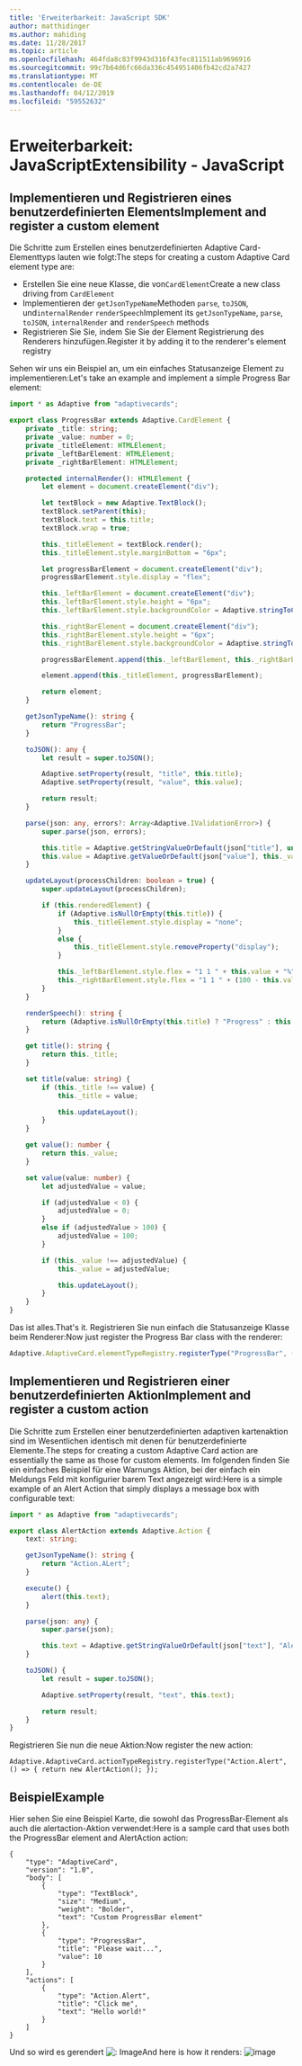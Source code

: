 ```yaml
---
title: 'Erweiterbarkeit: JavaScript SDK'
author: matthidinger
ms.author: mahiding
ms.date: 11/28/2017
ms.topic: article
ms.openlocfilehash: 464fda8c83f9943d316f43fec811511ab9696916
ms.sourcegitcommit: 99c7b64d6fc66da336c454951406fb42cd2a7427
ms.translationtype: MT
ms.contentlocale: de-DE
ms.lasthandoff: 04/12/2019
ms.locfileid: "59552632"
---
```

# <a name="extensibility---javascript"></a><span data-ttu-id="4f4e1-102">Erweiterbarkeit: JavaScript</span><span class="sxs-lookup"><span data-stu-id="4f4e1-102">Extensibility - JavaScript</span></span>

## <a name="implement-and-register-a-custom-element"></a><span data-ttu-id="4f4e1-103">Implementieren und Registrieren eines benutzerdefinierten Elements</span><span class="sxs-lookup"><span data-stu-id="4f4e1-103">Implement and register a custom element</span></span>

<span data-ttu-id="4f4e1-104">Die Schritte zum Erstellen eines benutzerdefinierten Adaptive Card-Elementtyps lauten wie folgt:</span><span class="sxs-lookup"><span data-stu-id="4f4e1-104">The steps for creating a custom Adaptive Card element type are:</span></span>
- <span data-ttu-id="4f4e1-105">Erstellen Sie eine neue Klasse, die von`CardElement`</span><span class="sxs-lookup"><span data-stu-id="4f4e1-105">Create a new class driving from `CardElement`</span></span>
- <span data-ttu-id="4f4e1-106">Implementieren der `getJsonTypeName`Methoden `parse`, `toJSON`, und`internalRender` `renderSpeech`</span><span class="sxs-lookup"><span data-stu-id="4f4e1-106">Implement its `getJsonTypeName`, `parse`, `toJSON`, `internalRender` and `renderSpeech` methods</span></span>
- <span data-ttu-id="4f4e1-107">Registrieren Sie Sie, indem Sie Sie der Element Registrierung des Renderers hinzufügen.</span><span class="sxs-lookup"><span data-stu-id="4f4e1-107">Register it by adding it to the renderer's element registry</span></span>

<span data-ttu-id="4f4e1-108">Sehen wir uns ein Beispiel an, um ein einfaches Statusanzeige Element zu implementieren:</span><span class="sxs-lookup"><span data-stu-id="4f4e1-108">Let's take an example and implement a simple Progress Bar element:</span></span>

```typescript
import * as Adaptive from "adaptivecards";

export class ProgressBar extends Adaptive.CardElement {
    private _title: string;
    private _value: number = 0;
    private _titleElement: HTMLElement;
    private _leftBarElement: HTMLElement;
    private _rightBarElement: HTMLElement;

    protected internalRender(): HTMLElement {
        let element = document.createElement("div");

        let textBlock = new Adaptive.TextBlock();
        textBlock.setParent(this);
        textBlock.text = this.title;
        textBlock.wrap = true;

        this._titleElement = textBlock.render();
        this._titleElement.style.marginBottom = "6px";

        let progressBarElement = document.createElement("div");
        progressBarElement.style.display = "flex";

        this._leftBarElement = document.createElement("div");
        this._leftBarElement.style.height = "6px";
        this._leftBarElement.style.backgroundColor = Adaptive.stringToCssColor(this.hostConfig.containerStyles.emphasis.foregroundColors.accent.default);

        this._rightBarElement = document.createElement("div");
        this._rightBarElement.style.height = "6px";
        this._rightBarElement.style.backgroundColor = Adaptive.stringToCssColor(this.hostConfig.containerStyles.emphasis.backgroundColor);

        progressBarElement.append(this._leftBarElement, this._rightBarElement);

        element.append(this._titleElement, progressBarElement);

        return element;
    }

    getJsonTypeName(): string {
        return "ProgressBar";
    }

    toJSON(): any {
        let result = super.toJSON();

        Adaptive.setProperty(result, "title", this.title);
        Adaptive.setProperty(result, "value", this.value);

        return result;
    }

    parse(json: any, errors?: Array<Adaptive.IValidationError>) {
        super.parse(json, errors);

        this.title = Adaptive.getStringValueOrDefault(json["title"], undefined);
        this.value = Adaptive.getValueOrDefault(json["value"], this._value);
    }

    updateLayout(processChildren: boolean = true) {
        super.updateLayout(processChildren);

        if (this.renderedElement) {
            if (Adaptive.isNullOrEmpty(this.title)) {
                this._titleElement.style.display = "none";
            }
            else {
                this._titleElement.style.removeProperty("display");
            }

            this._leftBarElement.style.flex = "1 1 " + this.value + "%";
            this._rightBarElement.style.flex = "1 1 " + (100 - this.value) + "%";
        }
    }

    renderSpeech(): string {
        return (Adaptive.isNullOrEmpty(this.title) ? "Progress" : this.title) + " " + Math.ceil(this.value) + "%";
    }

    get title(): string {
        return this._title;
    }

    set title(value: string) {
        if (this._title !== value) {
            this._title = value;

            this.updateLayout();
        }
    }

    get value(): number {
        return this._value;
    }

    set value(value: number) {
        let adjustedValue = value;

        if (adjustedValue < 0) {
            adjustedValue = 0;
        }
        else if (adjustedValue > 100) {
            adjustedValue = 100;
        }

        if (this._value !== adjustedValue) {
            this._value = adjustedValue;

            this.updateLayout();
        }
    }
}
```

<span data-ttu-id="4f4e1-109">Das ist alles.</span><span class="sxs-lookup"><span data-stu-id="4f4e1-109">That's it.</span></span> <span data-ttu-id="4f4e1-110">Registrieren Sie nun einfach die Statusanzeige Klasse beim Renderer:</span><span class="sxs-lookup"><span data-stu-id="4f4e1-110">Now just register the Progress Bar class with the renderer:</span></span>

```typescript
Adaptive.AdaptiveCard.elementTypeRegistry.registerType("ProgressBar", () => { return new ProgressBar(); });
```

## <a name="implement-and-register-a-custom-action"></a><span data-ttu-id="4f4e1-111">Implementieren und Registrieren einer benutzerdefinierten Aktion</span><span class="sxs-lookup"><span data-stu-id="4f4e1-111">Implement and register a custom action</span></span>

<span data-ttu-id="4f4e1-112">Die Schritte zum Erstellen einer benutzerdefinierten adaptiven kartenaktion sind im Wesentlichen identisch mit denen für benutzerdefinierte Elemente.</span><span class="sxs-lookup"><span data-stu-id="4f4e1-112">The steps for creating a custom Adaptive Card action are essentially the same as those for custom elements.</span></span> <span data-ttu-id="4f4e1-113">Im folgenden finden Sie ein einfaches Beispiel für eine Warnungs Aktion, bei der einfach ein Meldungs Feld mit konfigurier barem Text angezeigt wird:</span><span class="sxs-lookup"><span data-stu-id="4f4e1-113">Here is a simple example of an Alert Action that simply displays a message box with configurable text:</span></span>

```typescript
import * as Adaptive from "adaptivecards";

export class AlertAction extends Adaptive.Action {
    text: string;

    getJsonTypeName(): string {
        return "Action.ALert";
    }

    execute() {
        alert(this.text);
    }

    parse(json: any) {
        super.parse(json);

        this.text = Adaptive.getStringValueOrDefault(json["text"], "Alert!");
    }

    toJSON() {
        let result = super.toJSON();

        Adaptive.setProperty(result, "text", this.text);

        return result;
    }
}
```

<span data-ttu-id="4f4e1-114">Registrieren Sie nun die neue Aktion:</span><span class="sxs-lookup"><span data-stu-id="4f4e1-114">Now register the new action:</span></span>

```
Adaptive.AdaptiveCard.actionTypeRegistry.registerType("Action.Alert", () => { return new AlertAction(); });
```

## <a name="example"></a><span data-ttu-id="4f4e1-115">Beispiel</span><span class="sxs-lookup"><span data-stu-id="4f4e1-115">Example</span></span>

<span data-ttu-id="4f4e1-116">Hier sehen Sie eine Beispiel Karte, die sowohl das ProgressBar-Element als auch die alertaction-Aktion verwendet:</span><span class="sxs-lookup"><span data-stu-id="4f4e1-116">Here is a sample card that uses both the ProgressBar element and AlertAction action:</span></span>
```
{
    "type": "AdaptiveCard",
    "version": "1.0",
    "body": [
        {
            "type": "TextBlock",
            "size": "Medium",
            "weight": "Bolder",
            "text": "Custom ProgressBar element"
        },
        {
            "type": "ProgressBar",
            "title": "Please wait...",
            "value": 10
        }
    ],
    "actions": [
        {
            "type": "Action.Alert",
            "title": "Click me",
            "text": "Hello world!"
        }
    ]
}
```

<span data-ttu-id="4f4e1-117">Und so wird es gerendert ![: Image](https://user-images.githubusercontent.com/1334689/52665466-8155e780-2ec0-11e9-841a-7d272ad1d103.png)</span><span class="sxs-lookup"><span data-stu-id="4f4e1-117">And here is how it renders: ![image](https://user-images.githubusercontent.com/1334689/52665466-8155e780-2ec0-11e9-841a-7d272ad1d103.png)</span></span>
